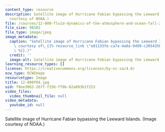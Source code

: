```yaml
---
content_type: resource
description: Satellite image of Hurricane Fabian bypassing the Leeward Islands. (Image
  courtesy of NOAA.)
file: /courses/12-800-fluid-dynamics-of-the-atmosphere-and-ocean-fall-2004/f8ee3062267ff336ff8b62a803b1f253_12-800f04.jpg
file_size: 98102
file_type: image/jpeg
image_metadata:
  caption: "Satellite image of Hurricane Fabian bypassing the Leeward Islands. (Image\
    \ courtesy of\_{{% resource_link \"e81133fe-ca7a-4a0a-9499-c205435be186\" \"NOAA\"\
    \ %}}.)"
  credit: ''
  image-alt: Satellite image of Hurricane Fabian bypassing the Leeward Islands.
learning_resource_types: []
license: https://creativecommons.org/licenses/by-nc-sa/4.0/
ocw_type: OCWImage
resourcetype: Image
title: 12-800f04.jpg
uid: f8ee3062-267f-f336-ff8b-62a803b1f253
video_files:
  video_thumbnail_file: null
video_metadata:
  youtube_id: null
---
```

Satellite image of Hurricane Fabian bypassing the Leeward Islands. (Image courtesy of NOAA.)